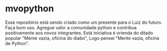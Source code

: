 # mvopython
Esse repositório está sendo criado como um presente para o Luiz do futuro.  Faça bom uso. Agregue valor a comunidade python e contribua positivamente aos novos integrantes. Está iniciativa é orienda do ditado popular "Mente vazia, oficina do diabo", Logo pensei "Mente vazia, oficina de Python".

